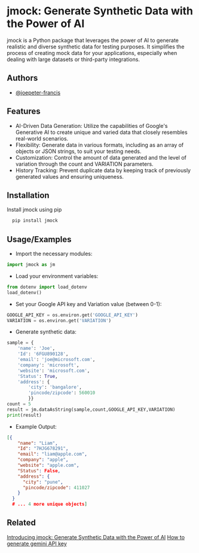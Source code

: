 
# jmock: Generate Synthetic Data with the Power of AI
jmock is a Python package that leverages the power of AI to generate realistic and diverse synthetic data for testing purposes. It simplifies the process of creating mock data for your applications, especially when dealing with large datasets or third-party integrations.


## Authors

- [@joepeter-francis](https://github.com/joepeter-francis)


## Features

- AI-Driven Data Generation: Utilize the capabilities of Google's Generative AI to create unique and varied data that closely resembles real-world scenarios.
- Flexibility: Generate data in various formats, including as an array of objects or JSON strings, to suit your testing needs.
- Customization: Control the amount of data generated and the level of variation through the count and VARIATION parameters.
- History Tracking: Prevent duplicate data by keeping track of previously generated values and ensuring uniqueness.


## Installation

Install jmock using pip

```bash
  pip install jmock
```
    
## Usage/Examples
- Import the necessary modules:
```python
import jmock as jm
```
- Load your environment variables:
```python
from dotenv import load_dotenv
load_dotenv()
```
- Set your Google API key and Variation value (between 0-1):
```python
GOOGLE_API_KEY = os.environ.get('GOOGLE_API_KEY')
VARIATION = os.environ.get('VARIATION')
```
- Generate synthetic data:
```python
sample = {
    'name': 'Joe', 
    'Id': '6FGU890128', 
    'email': 'joe@microsoft.com', 
    'company': 'microsoft', 
    'website': 'microsoft.com', 
    'Status': True, 
    'address': {
        'city': 'bangalore', 
        'pincode/zipcode': 560010
        }}
count = 5
result = jm.dataAsString(sample,count,GOOGLE_API_KEY,VARIATION)
print(result)
```
- Example Output:
```json
[{
    "name": "Liam",
    "Id": "7HJG678291",
    "email": "liam@apple.com",
    "company": "apple",
    "website": "apple.com",
    "Status": False,
    "address": {
      "city": "pune",
      "pincode/zipcode": 411027
    }
  }
  # ... 4 more unique objects]
  ```
## Related
[Introducing jmock: Generate Synthetic Data with the Power of AI](https://medium.com/@jose4.peter42/introducing-jmock-generate-synthetic-data-with-the-power-of-ai-682e0b85bee1)
[How to generate gemini API key](https://www.geminiforwork.com/setup-api-keys/create-geminiai-api-key/)

